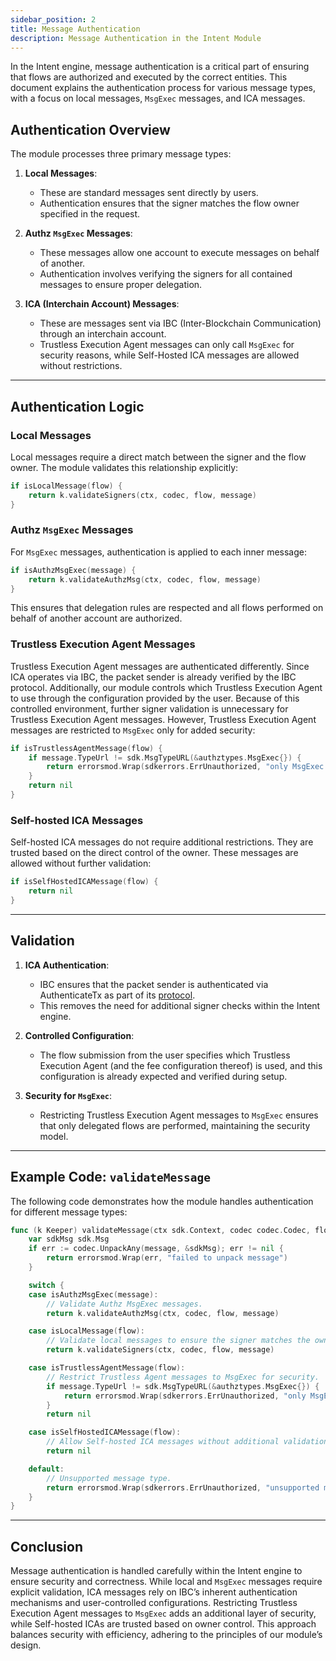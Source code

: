 ```yaml
---
sidebar_position: 2
title: Message Authentication
description: Message Authentication in the Intent Module
---
```


In the Intent engine, message authentication is a critical part of ensuring that flows are authorized and executed by the correct entities. This document explains the authentication process for various message types, with a focus on local messages, `MsgExec` messages, and ICA messages.

## Authentication Overview

The module processes three primary message types:

1. **Local Messages**:
   - These are standard messages sent directly by users.
   - Authentication ensures that the signer matches the flow owner specified in the request.

2. **Authz `MsgExec` Messages**:
   - These messages allow one account to execute messages on behalf of another.
   - Authentication involves verifying the signers for all contained messages to ensure proper delegation.

3. **ICA (Interchain Account) Messages**:
   - These are messages sent via IBC (Inter-Blockchain Communication) through an interchain account.
   - Trustless Execution Agent messages can only call `MsgExec` for security reasons, while Self-Hosted ICA messages are allowed without restrictions.

---

## Authentication Logic

### Local Messages

Local messages require a direct match between the signer and the flow owner. The module validates this relationship explicitly:

```go
if isLocalMessage(flow) {
    return k.validateSigners(ctx, codec, flow, message)
}
```

### Authz `MsgExec` Messages

For `MsgExec` messages, authentication is applied to each inner message:

```go
if isAuthzMsgExec(message) {
    return k.validateAuthzMsg(ctx, codec, flow, message)
}
```

This ensures that delegation rules are respected and all flows performed on behalf of another account are authorized.

### Trustless Execution Agent Messages

Trustless Execution Agent messages are authenticated differently. Since ICA operates via IBC, the packet sender is already verified by the IBC protocol. Additionally, our module controls which Trustless Execution Agent to use through the configuration provided by the user. Because of this controlled environment, further signer validation is unnecessary for Trustless Execution Agent messages. However, Trustless Execution Agent messages are restricted to `MsgExec` only for added security:

```go
if isTrustlessAgentMessage(flow) {
    if message.TypeUrl != sdk.MsgTypeURL(&authztypes.MsgExec{}) {
        return errorsmod.Wrap(sdkerrors.ErrUnauthorized, "only MsgExec is allowed for Trustless Execution Agent messages")
    }
    return nil
}
```

### Self-hosted ICA Messages

Self-hosted ICA messages do not require additional restrictions. They are trusted based on the direct control of the owner. These messages are allowed without further validation:

```go
if isSelfHostedICAMessage(flow) {
    return nil
}
```

---

## Validation

1. **ICA Authentication**:
   - IBC ensures that the packet sender is authenticated via AuthenticateTx as part of its [protocol](https://tutorials.cosmos.network/academy/3-ibc/8-ica.html#authentication).
   - This removes the need for additional signer checks within the Intent engine.

2. **Controlled Configuration**:
   - The flow submission from the user specifies which Trustless Execution Agent (and the fee configuration thereof) is used, and this configuration is already expected and verified during setup.

3. **Security for `MsgExec`**:
   - Restricting Trustless Execution Agent messages to `MsgExec` ensures that only delegated flows are performed, maintaining the security model.
  
---

## Example Code: `validateMessage`

The following code demonstrates how the module handles authentication for different message types:

```go
func (k Keeper) validateMessage(ctx sdk.Context, codec codec.Codec, flow types.Flow, message *codectypes.Any) error {
    var sdkMsg sdk.Msg
    if err := codec.UnpackAny(message, &sdkMsg); err != nil {
        return errorsmod.Wrap(err, "failed to unpack message")
    }

    switch {
    case isAuthzMsgExec(message):
        // Validate Authz MsgExec messages.
        return k.validateAuthzMsg(ctx, codec, flow, message)

    case isLocalMessage(flow):
        // Validate local messages to ensure the signer matches the owner.
        return k.validateSigners(ctx, codec, flow, message)

    case isTrustlessAgentMessage(flow):
		// Restrict Trustless Agent messages to MsgExec for security.
		if message.TypeUrl != sdk.MsgTypeURL(&authztypes.MsgExec{}) {
			return errorsmod.Wrap(sdkerrors.ErrUnauthorized, "only MsgExec is allowed for Trustless Agent messages")
		}
		return nil

    case isSelfHostedICAMessage(flow):
        // Allow Self-hosted ICA messages without additional validation.
        return nil

    default:
        // Unsupported message type.
        return errorsmod.Wrap(sdkerrors.ErrUnauthorized, "unsupported message type")
    }
}
```

---

## Conclusion

Message authentication is handled carefully within the Intent engine to ensure security and correctness. While local and `MsgExec` messages require explicit validation, ICA messages rely on IBC’s inherent authentication mechanisms and user-controlled configurations. Restricting Trustless Execution Agent messages to `MsgExec` adds an additional layer of security, while Self-hosted ICAs are trusted based on owner control. This approach balances security with efficiency, adhering to the principles of our module’s design.
